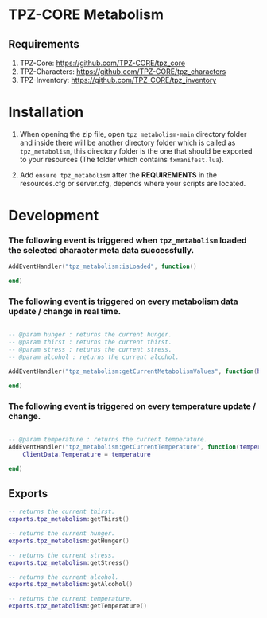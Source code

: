 # TPZ-CORE Metabolism

## Requirements

1. TPZ-Core: https://github.com/TPZ-CORE/tpz_core
2. TPZ-Characters: https://github.com/TPZ-CORE/tpz_characters
3. TPZ-Inventory: https://github.com/TPZ-CORE/tpz_inventory

# Installation

1. When opening the zip file, open `tpz_metabolism-main` directory folder and inside there will be another directory folder which is called as `tpz_metabolism`, this directory folder is the one that should be exported to your resources (The folder which contains `fxmanifest.lua`).

2. Add `ensure tpz_metabolism` after the **REQUIREMENTS** in the resources.cfg or server.cfg, depends where your scripts are located.

# Development

### The following event is triggered when `tpz_metabolism` loaded the selected character meta data successfully.

```lua
AddEventHandler("tpz_metabolism:isLoaded", function()

end)
```

### The following event is triggered on every metabolism data update / change in real time.

```lua

-- @param hunger : returns the current hunger.
-- @param thirst : returns the current thirst.
-- @param stress : returns the current stress.
-- @param alcohol : returns the current alcohol.

AddEventHandler("tpz_metabolism:getCurrentMetabolismValues", function(hunger, thirst, stress, alcohol)

end)
```

### The following event is triggered on every temperature update / change.

```lua

-- @param temperature : returns the current temperature.
AddEventHandler("tpz_metabolism:getCurrentTemperature", function(temperature)
	ClientData.Temperature = temperature

end)
```

## Exports

```lua
-- returns the current thirst. 
exports.tpz_metabolism:getThirst()
```

```lua
-- returns the current hunger. 
exports.tpz_metabolism:getHunger()
```

```lua
-- returns the current stress. 
exports.tpz_metabolism:getStress()
```

```lua
-- returns the current alcohol. 
exports.tpz_metabolism:getAlcohol()
```

```lua
-- returns the current temperature.
exports.tpz_metabolism:getTemperature()
```

